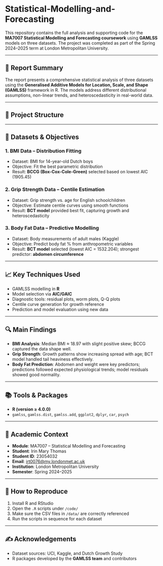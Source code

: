 # Statistical-Modelling-and-Forecasting
This repository contains the full analysis and supporting code for the **MA7007 Statistical Modelling and Forecasting coursework** using **GAMLSS** models on three datasets. The project was completed as part of the Spring 2024–2025 term at London Metropolitan University.

---

## 📄 Report Summary

The report presents a comprehensive statistical analysis of three datasets using the **Generalised Additive Models for Location, Scale, and Shape (GAMLSS)** framework in R. The models address different distributional assumptions, non-linear trends, and heteroscedasticity in real-world data.

---

## 📂 Project Structure

---

## 🧪 Datasets & Objectives

### 1. **BMI Data – Distribution Fitting**
- Dataset: BMI for 14-year-old Dutch boys
- Objective: Fit the best parametric distribution
- Result: **BCCG (Box-Cox-Cole-Green)** selected based on lowest AIC (1905.45)

### 2. **Grip Strength Data – Centile Estimation**
- Dataset: Grip strength vs. age for English schoolchildren
- Objective: Estimate centile curves using smooth functions
- Result: **BCT model** provided best fit, capturing growth and heteroscedasticity

### 3. **Body Fat Data – Predictive Modelling**
- Dataset: Body measurements of adult males (Kaggle)
- Objective: Predict body fat % from anthropometric variables
- Result: **BCT model** selected (lowest AIC = 1532.204); strongest predictor: **abdomen circumference**

---

## 📈 Key Techniques Used

- GAMLSS modelling in **R**
- Model selection via **AIC/GAIC**
- Diagnostic tools: residual plots, worm plots, Q-Q plots
- Centile curve generation for growth reference
- Prediction and model evaluation using new data

---

## 🔍 Main Findings

- **BMI Analysis**: Median BMI ≈ 18.97 with slight positive skew; BCCG captured the data shape well.
- **Grip Strength**: Growth patterns show increasing spread with age; BCT model handled tail heaviness effectively.
- **Body Fat Prediction**: Abdomen and weight were key predictors; predictions followed expected physiological trends; model residuals showed good normality.

---

## 📚 Tools & Packages

- **R (version ≥ 4.0.0)**
- `gamlss`, `gamlss.dist`, `gamlss.add`, `ggplot2`, `dplyr`, `car`, `psych`

---

## 🧠 Academic Context

- **Module**: MA7007 – Statistical Modelling and Forecasting  
- **Student**: Irin Mary Thomas  
- **Student ID**: 23054032  
- **Email**: irt0076@my.londonmet.ac.uk  
- **Institution**: London Metropolitan University  
- **Semester**: Spring 2024–2025

---

## 📌 How to Reproduce

1. Install R and RStudio
2. Open the `.R` scripts under `/code/`
3. Make sure the CSV files in `/data/` are correctly referenced
4. Run the scripts in sequence for each dataset

---


## ✍️ Acknowledgements

- Dataset sources: UCI, Kaggle, and Dutch Growth Study
- R packages developed by the **GAMLSS team** and contributors
